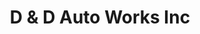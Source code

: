 ---
title: "D & D Auto Works Inc"
url: /saint-louis-park/d-und-d-auto-works-inc/
shop: Autowerkstatt
---